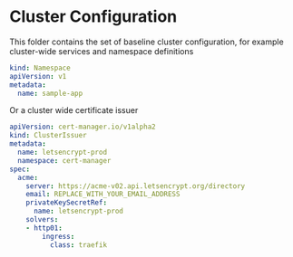 # Cluster Configuration

This folder contains the set of baseline cluster configuration, for example cluster-wide services and namespace definitions

```yaml
kind: Namespace
apiVersion: v1
metadata:
  name: sample-app
```

Or a cluster wide certificate issuer

```yaml
apiVersion: cert-manager.io/v1alpha2
kind: ClusterIssuer
metadata:
  name: letsencrypt-prod
  namespace: cert-manager
spec:
  acme:
    server: https://acme-v02.api.letsencrypt.org/directory
    email: REPLACE_WITH_YOUR_EMAIL_ADDRESS
    privateKeySecretRef:
      name: letsencrypt-prod
    solvers:
    - http01:
        ingress:
          class: traefik
```
